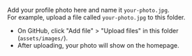Add your profile photo here and name it `your-photo.jpg`.  
For example, upload a file called `your-photo.jpg` to this folder.

- On GitHub, click "Add file" > "Upload files" in this folder (`assets/images/`).
- After uploading, your photo will show on the homepage.